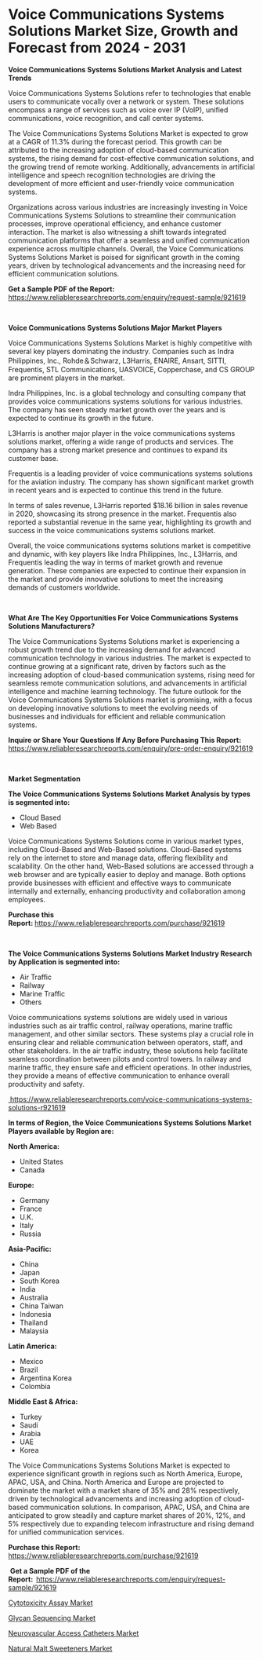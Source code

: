 <p><h1>Voice Communications Systems Solutions Market Size, Growth and Forecast from 2024 - 2031</h1></p><p><strong>Voice Communications Systems Solutions Market Analysis and Latest Trends</strong></p>
<p><p>Voice Communications Systems Solutions refer to technologies that enable users to communicate vocally over a network or system. These solutions encompass a range of services such as voice over IP (VoIP), unified communications, voice recognition, and call center systems. </p><p>The Voice Communications Systems Solutions Market is expected to grow at a CAGR of 11.3% during the forecast period. This growth can be attributed to the increasing adoption of cloud-based communication systems, the rising demand for cost-effective communication solutions, and the growing trend of remote working. Additionally, advancements in artificial intelligence and speech recognition technologies are driving the development of more efficient and user-friendly voice communication systems.</p><p>Organizations across various industries are increasingly investing in Voice Communications Systems Solutions to streamline their communication processes, improve operational efficiency, and enhance customer interaction. The market is also witnessing a shift towards integrated communication platforms that offer a seamless and unified communication experience across multiple channels. Overall, the Voice Communications Systems Solutions Market is poised for significant growth in the coming years, driven by technological advancements and the increasing need for efficient communication solutions.</p></p>
<p><strong>Get a Sample PDF of the Report:&nbsp;</strong> <a href="https://www.reliableresearchreports.com/enquiry/request-sample/921619">https://www.reliableresearchreports.com/enquiry/request-sample/921619</a></p>
<p>&nbsp;</p>
<p><strong>Voice Communications Systems Solutions Major Market Players</strong></p>
<p><p>Voice Communications Systems Solutions Market is highly competitive with several key players dominating the industry. Companies such as Indra Philippines, Inc., Rohde＆Schwarz, L3Harris, ENAIRE, Ansart, SITTI, Frequentis, STL Communications, UASVOICE, Copperchase, and CS GROUP are prominent players in the market.</p><p>Indra Philippines, Inc. is a global technology and consulting company that provides voice communications systems solutions for various industries. The company has seen steady market growth over the years and is expected to continue its growth in the future. </p><p>L3Harris is another major player in the voice communications systems solutions market, offering a wide range of products and services. The company has a strong market presence and continues to expand its customer base.</p><p>Frequentis is a leading provider of voice communications systems solutions for the aviation industry. The company has shown significant market growth in recent years and is expected to continue this trend in the future.</p><p>In terms of sales revenue, L3Harris reported $18.16 billion in sales revenue in 2020, showcasing its strong presence in the market. Frequentis also reported a substantial revenue in the same year, highlighting its growth and success in the voice communications systems solutions market.</p><p>Overall, the voice communications systems solutions market is competitive and dynamic, with key players like Indra Philippines, Inc., L3Harris, and Frequentis leading the way in terms of market growth and revenue generation. These companies are expected to continue their expansion in the market and provide innovative solutions to meet the increasing demands of customers worldwide.</p></p>
<p>&nbsp;</p>
<p><strong>What Are The Key Opportunities For Voice Communications Systems Solutions Manufacturers?</strong></p>
<p><p>The Voice Communications Systems Solutions market is experiencing a robust growth trend due to the increasing demand for advanced communication technology in various industries. The market is expected to continue growing at a significant rate, driven by factors such as the increasing adoption of cloud-based communication systems, rising need for seamless remote communication solutions, and advancements in artificial intelligence and machine learning technology. The future outlook for the Voice Communications Systems Solutions market is promising, with a focus on developing innovative solutions to meet the evolving needs of businesses and individuals for efficient and reliable communication systems.</p></p>
<p><strong>Inquire or Share Your Questions If Any Before Purchasing This Report:</strong> <a href="https://www.reliableresearchreports.com/enquiry/pre-order-enquiry/921619">https://www.reliableresearchreports.com/enquiry/pre-order-enquiry/921619</a></p>
<p>&nbsp;</p>
<p><strong>Market Segmentation</strong></p>
<p><strong>The Voice Communications Systems Solutions Market Analysis by types is segmented into:</strong></p>
<p><ul><li>Cloud Based</li><li>Web Based</li></ul></p>
<p><p>Voice Communications Systems Solutions come in various market types, including Cloud-Based and Web-Based solutions. Cloud-Based systems rely on the internet to store and manage data, offering flexibility and scalability. On the other hand, Web-Based solutions are accessed through a web browser and are typically easier to deploy and manage. Both options provide businesses with efficient and effective ways to communicate internally and externally, enhancing productivity and collaboration among employees.</p></p>
<p><strong>Purchase this Report:&nbsp;</strong><a href="https://www.reliableresearchreports.com/purchase/921619">https://www.reliableresearchreports.com/purchase/921619</a></p>
<p>&nbsp;</p>
<p><strong>The Voice Communications Systems Solutions Market Industry Research by Application is segmented into:</strong></p>
<p><ul><li>Air Traffic</li><li>Railway</li><li>Marine Traffic</li><li>Others</li></ul></p>
<p><p>Voice communications systems solutions are widely used in various industries such as air traffic control, railway operations, marine traffic management, and other similar sectors. These systems play a crucial role in ensuring clear and reliable communication between operators, staff, and other stakeholders. In the air traffic industry, these solutions help facilitate seamless coordination between pilots and control towers. In railway and marine traffic, they ensure safe and efficient operations. In other industries, they provide a means of effective communication to enhance overall productivity and safety.</p></p>
<p><a href="https://www.reliableresearchreports.com/voice-communications-systems-solutions-r921619">&nbsp;https://www.reliableresearchreports.com/voice-communications-systems-solutions-r921619</a></p>
<p><strong>In terms of Region, the Voice Communications Systems Solutions Market Players available by Region are:</strong></p>
<p>
    <p> <strong> North America: </strong>
        <ul>
            <li>United States</li>
            <li>Canada</li>
        </ul>
        </p> 
    <p> <strong> Europe: </strong>
        <ul>
            <li>Germany</li>
            <li>France</li>
            <li>U.K.</li>
            <li>Italy</li>
            <li>Russia</li>
        </ul>
        </p> 
    <p> <strong> Asia-Pacific: </strong>
        <ul>
            <li>China</li>
            <li>Japan</li>
            <li>South Korea</li>
            <li>India</li>
            <li>Australia</li>
            <li>China Taiwan</li>
            <li>Indonesia</li>
            <li>Thailand</li>
            <li>Malaysia</li>
        </ul>
        </p> 
    <p> <strong> Latin America: </strong>
        <ul>
            <li>Mexico</li>
            <li>Brazil</li>
            <li>Argentina Korea</li>
            <li>Colombia</li>
        </ul>
        </p> 
    <p> <strong> Middle East & Africa: </strong>
        <ul>
            <li>Turkey</li>
            <li>Saudi</li>
            <li>Arabia</li>
            <li>UAE</li>
            <li>Korea</li>
        </ul>
    </p>
    </p>
<p><p>The Voice Communications Systems Solutions Market is expected to experience significant growth in regions such as North America, Europe, APAC, USA, and China. North America and Europe are projected to dominate the market with a market share of 35% and 28% respectively, driven by technological advancements and increasing adoption of cloud-based communication solutions. In comparison, APAC, USA, and China are anticipated to grow steadily and capture market shares of 20%, 12%, and 5% respectively due to expanding telecom infrastructure and rising demand for unified communication services.</p></p>
<p><strong>Purchase this Report: </strong><a href="https://www.reliableresearchreports.com/purchase/921619">https://www.reliableresearchreports.com/purchase/921619</a></p>
<p>&nbsp;<strong>Get a Sample PDF of the Report:&nbsp;&nbsp;</strong><a href="https://www.reliableresearchreports.com/enquiry/request-sample/921619">https://www.reliableresearchreports.com/enquiry/request-sample/921619</a></p>
<p><strong></strong></p>
<p><p><a href="https://github.com/mabutironaldo/Market-Research-Report-List-4/blob/main/cytotoxicity-assay-market.md">Cytotoxicity Assay Market</a></p><p><a href="https://github.com/Valeridd446677/Market-Research-Report-List-1/blob/main/glycan-sequencing-market.md">Glycan Sequencing Market</a></p><p><a href="https://www.linkedin.com/pulse/neurovascular-access-catheters-market-analysis-its-cagr-r5xrf">Neurovascular Access Catheters Market</a></p><p><a href="https://www.linkedin.com/pulse/natural-malt-sweeteners-market-analysis-sze-forecasted-period-rspme?trackingId=Zci8kzMQIUGAQNJZdie%2FUw%3D%3D">Natural Malt Sweeteners Market</a></p></p>